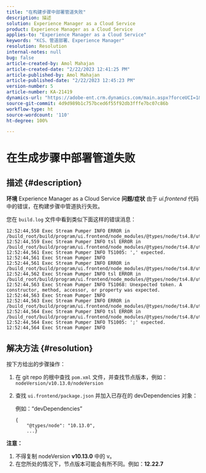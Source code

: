 ```yaml
---
title: "在构建步骤中部署管道失败"
description: 描述
solution: Experience Manager as a Cloud Service
product: Experience Manager as a Cloud Service
applies-to: "Experience Manager as a Cloud Service"
keywords: "KCS、管道部署、Experience Manager"
resolution: Resolution
internal-notes: null
bug: false
article-created-by: Amol Mahajan
article-created-date: "2/22/2023 12:41:25 PM"
article-published-by: Amol Mahajan
article-published-date: "2/22/2023 12:45:23 PM"
version-number: 5
article-number: KA-21419
dynamics-url: "https://adobe-ent.crm.dynamics.com/main.aspx?forceUCI=1&pagetype=entityrecord&etn=knowledgearticle&id=54614d32-aeb2-ed11-83fe-6045bd0065b6"
source-git-commit: 4d9d989b1c757bced6f55f92db3fffe7bc07c86b
workflow-type: ht
source-wordcount: '110'
ht-degree: 100%

---
```


# 在生成步骤中部署管道失败

## 描述 {#description}

<b>环境</b>
Experience Manager as a Cloud Service
<b>问题/症状</b>
由于 *ui.frontend* 代码中的错误，在构建步骤中管道执行失败。

您在 `build.log` 文件中看到类似下面这样的错误消息：


```
12:52:44,558 Exec Stream Pumper INFO ERROR in /build_root/build/program/ui.frontend/node_modules/@types/node/ts4.8/util.d.ts
12:52:44,559 Exec Stream Pumper INFO tsl ERROR in /build_root/build/program/ui.frontend/node_modules/@types/node/ts4.8/util.d.ts(1485,42)
12:52:44,561 Exec Stream Pumper INFO TS1005: ',' expected.
12:52:44,561 Exec Stream Pumper INFO
12:52:44,561 Exec Stream Pumper INFO ERROR in /build_root/build/program/ui.frontend/node_modules/@types/node/ts4.8/util.d.ts
12:52:44,562 Exec Stream Pumper INFO tsl ERROR in /build_root/build/program/ui.frontend/node_modules/@types/node/ts4.8/util.d.ts(1485,44)
12:52:44,563 Exec Stream Pumper INFO TS1068: Unexpected token. A constructor, method, accessor, or property was expected.
12:52:44,563 Exec Stream Pumper INFO
12:52:44,563 Exec Stream Pumper INFO ERROR in /build_root/build/program/ui.frontend/node_modules/@types/node/ts4.8/util.d.ts
12:52:44,564 Exec Stream Pumper INFO tsl ERROR in /build_root/build/program/ui.frontend/node_modules/@types/node/ts4.8/util.d.ts(1485,57)
12:52:44,564 Exec Stream Pumper INFO TS1005: ';' expected.
12:52:44,564 Exec Stream Pumper INFO
```



## 解决方法 {#resolution}

按下方给出的步骤操作：<br>
1. 在 git repo 的根中查找 `pom.xml` 文件，并查找节点版本，例如：`nodeVersion/v10.13.0/nodeVersion`
2. 查找 `ui.frontend/package.json` 并加入已存在的 devDependencies 对象：

   例如：“devDependencies”


   ```
   {
       "@types/node": "10.13.0",
       ...}
   ```


<b>注意：</b>

1. 不得复制 nodeVersion <b>v10.13.0</b> 中的 v。
2. 在您所处的情况下，节点版本可能会有所不同。例如：<b>12.22.7</b>

